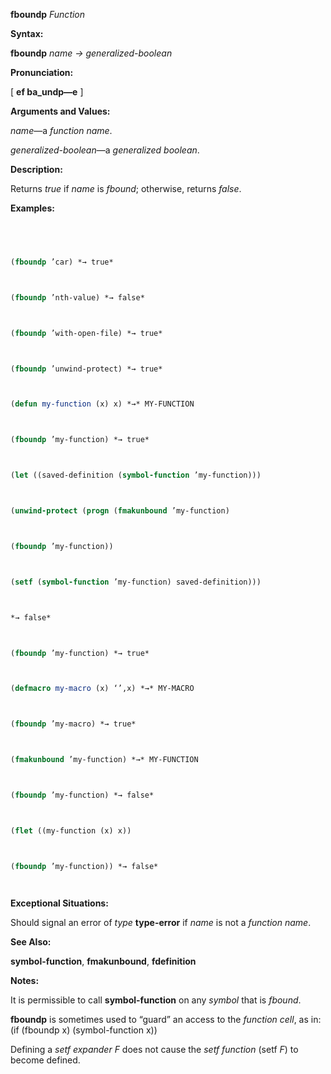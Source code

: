 **fboundp** *Function* 



**Syntax:** 



**fboundp** *name → generalized-boolean* 



**Pronunciation:** 



[ **ef ba\_undp—e** ] 



**Arguments and Values:** 



*name*—a *function name*. 



*generalized-boolean*—a *generalized boolean*. 



**Description:** 



Returns *true* if *name* is *fbound*; otherwise, returns *false*. 



**Examples:**
```lisp
 



(fboundp ’car) *→ true* 



(fboundp ’nth-value) *→ false* 



(fboundp ’with-open-file) *→ true* 



(fboundp ’unwind-protect) *→ true* 



(defun my-function (x) x) *→* MY-FUNCTION 



(fboundp ’my-function) *→ true* 



(let ((saved-definition (symbol-function ’my-function))) 



(unwind-protect (progn (fmakunbound ’my-function) 



(fboundp ’my-function)) 



(setf (symbol-function ’my-function) saved-definition))) 



*→ false* 



(fboundp ’my-function) *→ true* 



(defmacro my-macro (x) ‘’,x) *→* MY-MACRO 



(fboundp ’my-macro) *→ true* 



(fmakunbound ’my-function) *→* MY-FUNCTION 



(fboundp ’my-function) *→ false* 



(flet ((my-function (x) x)) 



(fboundp ’my-function)) *→ false* 




```
**Exceptional Situations:** 



Should signal an error of *type* **type-error** if *name* is not a *function name*. 



**See Also:** 



**symbol-function**, **fmakunbound**, **fdefinition** 















**Notes:** 



It is permissible to call **symbol-function** on any *symbol* that is *fbound*. 



**fboundp** is sometimes used to “guard” an access to the *function cell*, as in: (if (fboundp x) (symbol-function x)) 



Defining a *setf expander F* does not cause the *setf function* (setf *F*) to become defined. 